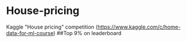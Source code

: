 # House-pricing
Kaggle "House pricing" competition (https://www.kaggle.com/c/home-data-for-ml-course)
##Top 9% on leaderboard
